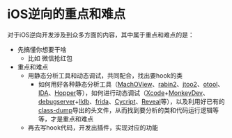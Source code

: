 # iOS逆向的重点和难点

对于iOS逆向开发涉及到众多方面的内容，其中属于重点和难点的是：

* 先搞懂你想要干啥
  * 比如 微信抢红包
* 重点和难点
  * 用静态分析工具和动态调试，共同配合，找出要hook的类
    * 如何用好各种静态分析工具（[MachOView](https://book.crifan.org/books/exec_file_format_macho/website/macho_tool/machoview/)、[rabin2](https://book.crifan.org/books/exec_file_format_macho/website/macho_tool/rabin2/)、[jtoo2](https://book.crifan.org/books/exec_file_format_macho/website/macho_tool/jtool2/)、[otool](https://book.crifan.org/books/exec_file_format_macho/website/macho_tool/otool/)、[IDA](https://book.crifan.org/books/reverse_tool_ida/website/)、[Hopper](https://book.crifan.org/books/ios_re_tool_hopper/website/)等），如何进行动态调试（[Xcode](https://book.crifan.org/books/xcode_dev_debug_summary/website/)+[MonkeyDev](https://book.crifan.org/books/ios_re_monkeydev_debug/website/)、[debugserver](https://book.crifan.org/books/ios_re_dynamic_debug/website/debug_code/lldb_debugserver.html)+[lldb](https://book.crifan.org/books/popular_debugger_lldb/website/)、[frida](https://book.crifan.org/books/reverse_debug_frida/website/)、[Cycript](https://book.crifan.org/books/ios_re_dynamic_debug/website/debug_ui/cycript/)、[Reveal](https://book.crifan.org/books/ios_re_dynamic_debug/website/debug_ui/reveal.html)等），以及利用好已有的[class-dump](https://book.crifan.org/books/ios_re_static_analysis/website/analysis_content/export_header/class_dump.html)导出的头文件，从而找到要分析的类和代码运行逻辑等等，才是重点和难点
  * 再去写hook代码，开发出插件，实现对应的功能
